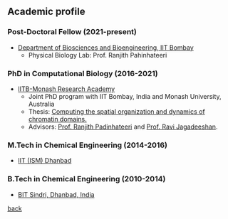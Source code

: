 ## [](#header-2)Academic profile
### [](#header-3) Post-Doctoral Fellow (2021-present)
* [Department of Biosciences and Bioengineering, IIT Bombay](https://www.bio.iitb.ac.in)
	- Physical Biology Lab: Prof. Ranjith Pahinhateeri

### [](#header-3) PhD in Computational Biology (2016-2021)
* [IITB-Monash Research Academy](https://www.iitbmonash.org)
  - Joint PhD program with IIT Bombay, India and Monash University, Australia
  - Thesis: [Computing the spatial organization and dynamics of chromatin domains.](https://drive.google.com/file/d/1Ckb6cogPIhDdYzBNesbLzcde_d_tE3aT/view?usp=sharing) 
  - Advisors: [Prof. Ranjith Padinhateeri](http://www.bio.iitb.ac.in/~ranjith/) and [Prof. Ravi Jagadeeshan](https://users.monash.edu.au/~rprakash/).
  

### [](#header-3) M.Tech in Chemical Engineering (2014-2016)
* [IIT (ISM) Dhanbad](https://iitism.ac.in)
	
### [](#header-3) B.Tech in Chemical Engineering (2010-2014)
* [BIT Sindri, Dhanbad, India](https://www.bitsindri.ac.in)

[back](./)
